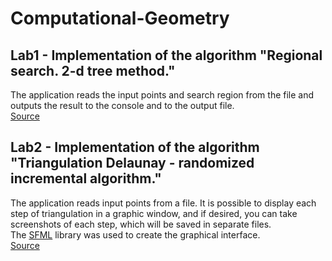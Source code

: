 # Computational-Geometry
## Lab1 - Implementation of the algorithm "Regional search. 2-d tree method."
The application reads the input points and search region from the file and outputs the result to the console and to the output file. <br />
[Source](Lab1/2d_tree_method)
## Lab2 - Implementation of the algorithm "Triangulation Delaunay - randomized incremental algorithm."
The application reads input points from a file. It is possible to display each step of triangulation in a graphic window, and if desired, you can take screenshots of each step, which will be saved in separate files. <br />
The [SFML](https://www.sfml-dev.org/) library was used to create the graphical interface. <br />
[Source](Lab2/delaunay_triangulation)
